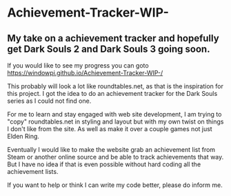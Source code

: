 # Achievement-Tracker-WIP-

## My take on a achievement tracker and hopefully get Dark Souls 2 and Dark Souls 3 going soon.

If you would like to see my progress you can goto https://windowpi.github.io/Achievement-Tracker-WIP-/

This probably will look a lot like roundtables.net, as that is the inspiration for this project. I got the idea to do an achievement tracker for the Dark Souls series as I could not find one. 

For me to learn and stay engaged with web site development, I am trying to "copy" roundtables.net in styling and layout but with my own twist on things I don't like from the site. As well as make it over a couple games not just Elden Ring. 

Eventually I would like to make the website grab an achievement list from Steam or another online source and be able to track achievements that way. But I have no idea if that is even possible without hard coding all the achievement lists. 

If you want to help or think I can write my code better, please do inform me. 
